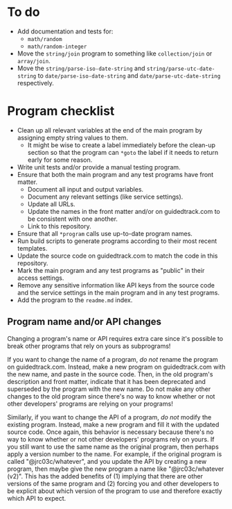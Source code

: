 # To do

- Add documentation and tests for:
  - `math/random`
  - `math/random-integer`
- Move the `string/join` program to something like `collection/join` or `array/join`.
- Move the `string/parse-iso-date-string` and `string/parse-utc-date-string` to `date/parse-iso-date-string` and `date/parse-utc-date-string` respectively.

# Program checklist

- Clean up all relevant variables at the end of the main program by assigning empty string values to them.
  - It might be wise to create a label immediately before the clean-up section so that the program can `*goto` the label if it needs to return early for some reason.
- Write unit tests and/or provide a manual testing program.
- Ensure that both the main program and any test programs have front matter.
  - Document all input and output variables.
  - Document any relevant settings (like service settings).
  - Update all URLs.
  - Update the names in the front matter and/or on guidedtrack.com to be consistent with one another.
  - Link to this repository.
- Ensure that all `*program` calls use up-to-date program names.
- Run build scripts to generate programs according to their most recent templates.
- Update the source code on guidedtrack.com to match the code in this repository.
- Mark the main program and any test programs as "public" in their access settings.
- Remove any sensitive information like API keys from the source code and the service settings in the main program and in any test programs.
- Add the program to the `readme.md` index.

## Program name and/or API changes

Changing a program's name or API requires extra care since it's possible to break other programs that rely on yours as subprograms!

If you want to change the name of a program, _do not_ rename the program on guidedtrack.com. Instead, make a new program on guidedtrack.com with the new name, and paste in the source code. Then, in the old program's description and front matter, indicate that it has been deprecated and superseded by the program with the new name. Do not make any other changes to the old program since there's no way to know whether or not other developers' programs are relying on your programs!

Similarly, if you want to change the API of a program, _do not_ modify the existing program. Instead, make a new program and fill it with the updated source code. Once again, this behavior is necessary because there's no way to know whether or not other developers' programs rely on yours. If you still want to use the same name as the original program, then perhaps apply a version number to the name. For example, if the original program is called "@jrc03c/whatever", and you update the API by creating a new program, then maybe give the new program a name like "@jrc03c/whatever (v2)". This has the added benefits of (1) implying that there are other versions of the same program and (2) forcing you and other developers to be explicit about which version of the program to use and therefore exactly which API to expect.
